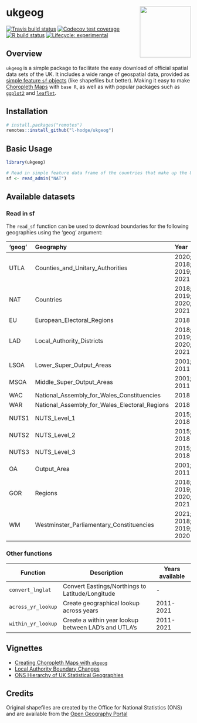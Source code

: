 
<!-- README.md is generated from README.Rmd. Please edit that file -->

# ukgeog <a href='https://l-hodge.github.io/ukgeog/'><img src="man/figures/ukgeog_logo.png" align="right" height="139">

<!-- badges: start -->

[![Travis build
status](https://travis-ci.org/l-hodge/ukgeog.svg?branch=master)](https://travis-ci.org/l-hodge/ukgeog)
[![Codecov test
coverage](https://codecov.io/gh/l-hodge/ukgeog/branch/master/graph/badge.svg)](https://codecov.io/gh/l-hodge/ukgeog?branch=master)
[![R build
status](https://github.com/l-hodge/ukgeog/workflows/R-CMD-check/badge.svg)](https://github.com/l-hodge/ukgeog/actions)
[![Lifecycle:
experimental](https://img.shields.io/badge/lifecycle-experimental-orange.svg)](https://www.tidyverse.org/lifecycle/#experimental)
<!-- badges: end -->

## Overview

`ukgeog` is a simple package to facilitate the easy download of official
spatial data sets of the UK. It includes a wide range of geospatial
data, provided as [simple feature `sf`
objects](https://r-spatial.github.io/sf/articles/sf1.html) (like
shapefiles but better). Making it easy to make [Choropleth
Maps](https://en.wikipedia.org/wiki/Choropleth_map) with `base R`, as
well as with popular packages such as
[`ggplot2`](https://ggplot2.tidyverse.org/) and
[`leaflet`](https://rstudio.github.io/leaflet/).

## Installation

``` r
# install.packages("remotes")
remotes::install_github("l-hodge/ukgeog")
```

## Basic Usage

``` r
library(ukgeog)

# Read in simple feature data frame of the countries that make up the UK 
sf <- read_admin("NAT")
```

## Available datasets

### Read in sf

The `read_sf` function can be used to download boundaries for the
following geographies using the ‘geog’ argument:

| ‘geog’ | Geography                                     | Year                   |
|:-------|:----------------------------------------------|:-----------------------|
| UTLA   | Counties_and_Unitary_Authorities              | 2020; 2018; 2019; 2021 |
| NAT    | Countries                                     | 2018; 2019; 2020; 2021 |
| EU     | European_Electoral_Regions                    | 2018                   |
| LAD    | Local_Authority_Districts                     | 2018; 2019; 2020; 2021 |
| LSOA   | Lower_Super_Output_Areas                      | 2001; 2011             |
| MSOA   | Middle_Super_Output_Areas                     | 2001; 2011             |
| WAC    | National_Assembly_for_Wales_Constituencies    | 2018                   |
| WAR    | National_Assembly_for_Wales_Electoral_Regions | 2018                   |
| NUTS1  | NUTS_Level_1                                  | 2015; 2018             |
| NUTS2  | NUTS_Level_2                                  | 2015; 2018             |
| NUTS3  | NUTS_Level_3                                  | 2015; 2018             |
| OA     | Output_Area                                   | 2001; 2011             |
| GOR    | Regions                                       | 2018; 2019; 2020; 2021 |
| WM     | Westminster_Parliamentary_Constituencies      | 2021; 2018; 2019; 2020 |

### Other functions

| Function           | Description                                          | Years available |
|--------------------|------------------------------------------------------|-----------------|
| `convert_lnglat`   | Convert Eastings/Northings to Latitude/Longitude     | \-              |
| `across_yr_lookup` | Create geographical lookup across years              | 2011-2021       |
| `within_yr_lookup` | Create a within year lookup between LAD’s and UTLA’s | 2011-2021       |

## Vignettes

-   [Creating Choropleth Maps with
    `ukgeog`](https://l-hodge.github.io/ukgeog/articles/maps.html)
-   [Local Authority Boundary
    Changes](https://l-hodge.github.io/ukgeog/articles/boundary-changes.html)
-   [ONS Hierarchy of UK Statistical
    Geographies](https://l-hodge.github.io/ukgeog/articles/ons-hierarchy.html)

## Credits

Original shapefiles are created by the Office for National Statistics
(ONS) and are available from the [Open Geography
Portal](http://geoportal.statistics.gov.uk/)
